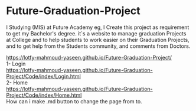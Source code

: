 # Future-Graduation-Project
I Studying (MIS) at Future Academy eg, I Create this project as requirement to get my Bachelor's degree. it`s a website to manage graduation Projects at College and to help students to work easier on their Graduation Projects, and to get help from the Students community, and comments from Doctors.

https://lotfy-mahmoud-yaseen.github.io/Future-Graduation-Project/    <br>
1- Login <br>
https://lotfy-mahmoud-yaseen.github.io/Future-Graduation-Project/Code/index/Login.html <br>
2- Home <br>
https://lotfy-mahmoud-yaseen.github.io/Future-Graduation-Project/Code/index/Home.html <br>
How can i make .md button to change the page from to.
